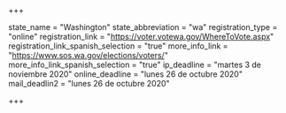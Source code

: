 +++

state_name = "Washington"
state_abbreviation = "wa"
registration_type = "online"
registration_link = "https://voter.votewa.gov/WhereToVote.aspx"
registration_link_spanish_selection = "true"
more_info_link = "https://www.sos.wa.gov/elections/voters/"
more_info_link_spanish_selection = "true"
ip_deadline = "martes 3 de noviembre 2020"
online_deadline = "lunes 26 de octubre 2020"
mail_deadlin2 = "lunes 26 de octubre 2020"

+++